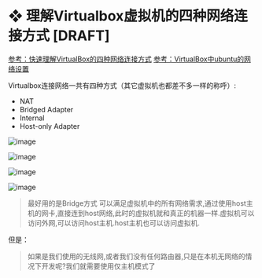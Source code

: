 # ❖ 理解Virtualbox虚拟机的四种网络连接方式 [DRAFT]

[参考：快速理解VirtualBox的四种网络连接方式](https://www.cnblogs.com/york-hust/archive/2012/03/29/2422911.html)
[参考：VirtualBox中ubuntu的网络设置](https://www.jianshu.com/p/0736623e5806)


Virtualbox连接网络一共有四种方式（其它虚拟机也都差不多一样的称呼）:
- NAT
- Bridged Adapter
- Internal
- Host-only Adapter

![image](https://user-images.githubusercontent.com/14041622/45481586-83374580-b77e-11e8-9f7f-d36edb79ce10.png)


![image](https://user-images.githubusercontent.com/14041622/45481780-08baf580-b77f-11e8-8a93-e36f79d27087.png)

![image](https://user-images.githubusercontent.com/14041622/45481787-0c4e7c80-b77f-11e8-9cd5-19dc293d9b0d.png)

![image](https://user-images.githubusercontent.com/14041622/45481796-0f496d00-b77f-11e8-9154-1d6c838bef78.png)


> 最好用的是Bridge方式
可以满足虚拟机中的所有网络需求,通过使用host主机的网卡,直接连到host网络,此时的虚拟机就和真正的机器一样.虚拟机可以访问外网,可以访问host主机.host主机也可以访问虚拟机.

但是：

> 如果是我们使用的无线网,或者我们没有任何路由器,只是在本机无网络的情况下开发呢?我们就需要使用仅主机模式了


